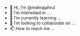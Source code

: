 - 👋 Hi, I’m @mdmajahrul
- 👀 I’m interested in ...
- 🌱 I’m currently learning ...
- 💞️ I’m looking to collaborate on ...
- 📫 How to reach me ...

<!---
mdmajahrul/mdmajahrul is a ✨ special ✨ repository because its `README.md` (this file) appears on your GitHub profile.
You can click the Preview link to take a look at your changes.
--->

